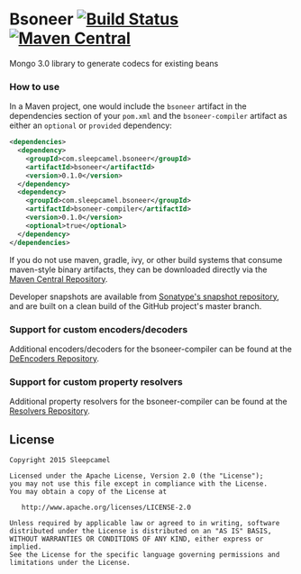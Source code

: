 Bsoneer [![Build Status](https://travis-ci.org/guicamest/bsoneer.svg?branch=master)](https://travis-ci.org/guicamest/bsoneer/branches) [![Maven Central](https://maven-badges.herokuapp.com/maven-central/com.sleepcamel.bsoneer/bsoneer/badge.svg)](https://maven-badges.herokuapp.com/maven-central/com.sleepcamel.bsoneer/bsoneer)
========

Mongo 3.0 library to generate codecs for existing beans

### How to use

In a Maven project, one would include the `bsoneer` artifact in the dependencies section
of your `pom.xml` and the `bsoneer-compiler` artifact as either  an `optional` or `provided`
dependency:

```xml
<dependencies>
  <dependency>
    <groupId>com.sleepcamel.bsoneer</groupId>
    <artifactId>bsoneer</artifactId>
    <version>0.1.0</version>
  </dependency>
  <dependency>
    <groupId>com.sleepcamel.bsoneer</groupId>
    <artifactId>bsoneer-compiler</artifactId>
    <version>0.1.0</version>
    <optional>true</optional>
  </dependency>
</dependencies>
```

If you do not use maven, gradle, ivy, or other build systems that consume maven-style binary
artifacts, they can be downloaded directly via the [Maven Central Repository][mavensearch].

Developer snapshots are available from [Sonatype's snapshot repository][bsoneer-snap], and
are built on a clean build of the GitHub project's master branch.

### Support for custom encoders/decoders

Additional encoders/decoders for the bsoneer-compiler can be found at the [DeEncoders Repository][bsoneer-compiler-dencoders].

### Support for custom property resolvers

Additional property resolvers for the bsoneer-compiler can be found at the [Resolvers Repository][bsoneer-compiler-resolvers].

License
-------

    Copyright 2015 Sleepcamel

    Licensed under the Apache License, Version 2.0 (the "License");
    you may not use this file except in compliance with the License.
    You may obtain a copy of the License at

       http://www.apache.org/licenses/LICENSE-2.0

    Unless required by applicable law or agreed to in writing, software
    distributed under the License is distributed on an "AS IS" BASIS,
    WITHOUT WARRANTIES OR CONDITIONS OF ANY KIND, either express or implied.
    See the License for the specific language governing permissions and
    limitations under the License.


 [mavensearch]: http://search.maven.org/#search%7Cga%7C1%7Cg%3A%22com.sleepcamel.bsoneer%22
 [bsoneer-snap]: https://oss.sonatype.org/content/repositories/snapshots/com/sleepcamel/bsoneer/
 [bsoneer-compiler-dencoders]: https://github.com/guicamest/bsoneer-compiler-dencoders/
 [bsoneer-compiler-resolvers]: https://github.com/guicamest/bsoneer-compiler-propertyresolvers/

